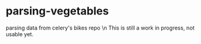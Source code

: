 # parsing-vegetables
parsing data from celery's bikes repo \n
This is still a work in progress, not usable yet. 
